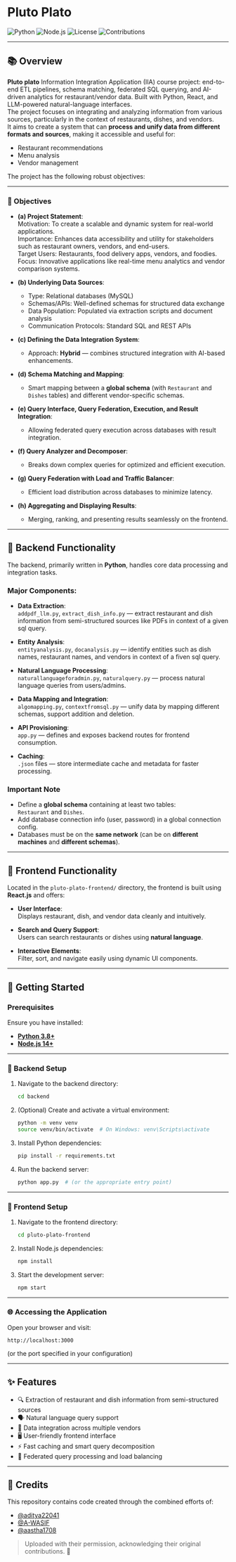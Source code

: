 # Pluto Plato 

![Python](https://img.shields.io/badge/Python-3.8%2B-blue?style=for-the-badge&logo=python)
![Node.js](https://img.shields.io/badge/Node.js-14%2B-green?style=for-the-badge&logo=node.js)
![License](https://img.shields.io/badge/License-MIT-yellow?style=for-the-badge)
![Contributions](https://img.shields.io/badge/Contributions-Welcome-brightgreen?style=for-the-badge)

---

## 📚 Overview

**Pluto plato** Information Integration Application (IIA) course project: end-to-end ETL pipelines, schema matching, federated SQL querying, and AI-driven analytics for restaurant/vendor data. Built with Python, React, and LLM-powered natural-language interfaces.  
The project focuses on integrating and analyzing information from various sources, particularly in the context of restaurants, dishes, and vendors.  
It aims to create a system that can **process and unify data from different formats and sources**, making it accessible and useful for:

- Restaurant recommendations
- Menu analysis
- Vendor management

The project has the following robust objectives:

---

### 🧠 Objectives

- **(a) Project Statement**:  
  Motivation: To create a scalable and dynamic system for real-world applications.  
  Importance: Enhances data accessibility and utility for stakeholders such as restaurant owners, vendors, and end-users.  
  Target Users: Restaurants, food delivery apps, vendors, and foodies.  
  Focus: Innovative applications like real-time menu analytics and vendor comparison systems.

- **(b) Underlying Data Sources**:  
  - Type: Relational databases (MySQL)  
  - Schemas/APIs: Well-defined schemas for structured data exchange  
  - Data Population: Populated via extraction scripts and document analysis  
  - Communication Protocols: Standard SQL and REST APIs

- **(c) Defining the Data Integration System**:  
  - Approach: **Hybrid** — combines structured integration with AI-based enhancements.

- **(d) Schema Matching and Mapping**:  
  - Smart mapping between a **global schema** (with `Restaurant` and `Dishes` tables) and different vendor-specific schemas.

- **(e) Query Interface, Query Federation, Execution, and Result Integration**:  
  - Allowing federated query execution across databases with result integration.

- **(f) Query Analyzer and Decomposer**:  
  - Breaks down complex queries for optimized and efficient execution.

- **(g) Query Federation with Load and Traffic Balancer**:  
  - Efficient load distribution across databases to minimize latency.

- **(h) Aggregating and Displaying Results**:  
  - Merging, ranking, and presenting results seamlessly on the frontend.

---

## 🧩 Backend Functionality

The backend, primarily written in **Python**, handles core data processing and integration tasks.

### Major Components:

- **Data Extraction**:  
  `addpdf_llm.py`, `extract_dish_info.py` — extract restaurant and dish information from semi-structured sources like PDFs in context of a given sql query.

- **Entity Analysis**:  
  `entityanalysis.py`, `docanalysis.py` — identify entities such as dish names, restaurant names, and vendors in context of a fiven sql query.

- **Natural Language Processing**:  
  `naturallanguageforadmin.py`, `naturalquery.py` — process natural language queries from users/admins.

- **Data Mapping and Integration**:  
  `algomapping.py`, `contextfromsql.py` — unify data by mapping different schemas, support addition and deletion.

- **API Provisioning**:  
  `app.py` — defines and exposes backend routes for frontend consumption.

- **Caching**:  
  `.json` files — store intermediate cache and metadata for faster processing.

### Important Note

- Define a **global schema** containing at least two tables:  
  `Restaurant` and `Dishes`.
- Add database connection info (user, password) in a global connection config.
- Databases must be on the **same network** (can be on **different machines** and **different schemas**).

---

## 🎨 Frontend Functionality

Located in the `pluto-plato-frontend/` directory, the frontend is built using **React.js** and offers:

- **User Interface**:  
  Displays restaurant, dish, and vendor data cleanly and intuitively.

- **Search and Query Support**:  
  Users can search restaurants or dishes using **natural language**.

- **Interactive Elements**:  
  Filter, sort, and navigate easily using dynamic UI components.

---

## 🚀 Getting Started

### Prerequisites

Ensure you have installed:

- **[Python 3.8+](https://www.python.org/downloads/)**
- **[Node.js 14+](https://nodejs.org/en/download/)**

---

### 🔧 Backend Setup

1. Navigate to the backend directory:
   ```bash
   cd backend
   ```

2. (Optional) Create and activate a virtual environment:
   ```bash
   python -m venv venv
   source venv/bin/activate  # On Windows: venv\Scripts\activate
   ```

3. Install Python dependencies:
   ```bash
   pip install -r requirements.txt
   ```

4. Run the backend server:
   ```bash
   python app.py  # (or the appropriate entry point)
   ```

---

### 🎯 Frontend Setup

1. Navigate to the frontend directory:
   ```bash
   cd pluto-plato-frontend
   ```

2. Install Node.js dependencies:
   ```bash
   npm install
   ```

3. Start the development server:
   ```bash
   npm start
   ```

---

### 🌐 Accessing the Application

Open your browser and visit:

```
http://localhost:3000
```

(or the port specified in your configuration)

---

## ✨ Features

- 🔍 Extraction of restaurant and dish information from semi-structured sources
- 🗣️ Natural language query support
- 🔗 Data integration across multiple vendors
- 🖥️ User-friendly frontend interface
- ⚡ Fast caching and smart query decomposition
- 🔄 Federated query processing and load balancing

---

## 🤝 Credits

This repository contains code created through the combined efforts of:

- [@aditya22041](https://github.com/aditya22041)
- [@A-WASIF](https://github.com/A-WASIF)
- [@aastha1708](https://github.com/aastha1708)

> Uploaded with their permission, acknowledging their original contributions. 🚀

